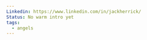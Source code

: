 ```yaml
---
Linkedin: https://www.linkedin.com/in/jackherrick/
Status: No warm intro yet
tags:
  - angels
---
```

